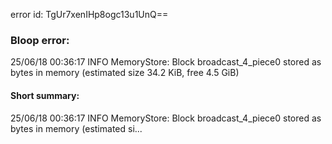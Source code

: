 error id: TgUr7xenIHp8ogc13u1UnQ==
### Bloop error:

25/06/18 00:36:17 INFO MemoryStore: Block broadcast_4_piece0 stored as bytes in memory (estimated size 34.2 KiB, free 4.5 GiB)
#### Short summary: 

25/06/18 00:36:17 INFO MemoryStore: Block broadcast_4_piece0 stored as bytes in memory (estimated si...